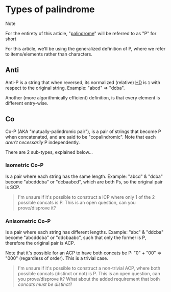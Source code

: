 # Types of palindrome
> [!note]
> For the entirety of this article, "[palindrome](https://en.wikipedia.org/wiki/Palindrome)" will be referred to as "P" for short

For this article, we'll be using the generalized definition of P, where we refer to items/elements rather than characters.

## Anti
Anti-P is a string that when reversed, its normalized (relative) [HD](https://en.wikipedia.org/wiki/Hamming_distance) is `1` with respect to the original string. Example: "abcd" => "dcba".

Another (more algorithmically efficient) definition, is that every element is different entry-wise.

## Co
Co-P (AKA "mutually-palindromic pair"), is a pair of strings that become P when concatenated, and are said to be "copalindromic". Note that each _aren't necessarily_ P independently.

There are 2 sub-types, explained below...

### Isometric Co-P
Is a pair where each string has the same length. Example: "abcd" & "dcba" become "abcddcba" or "dcbaabcd", which are both Ps, so the original pair is SCP.

> I'm unsure if it's possible to construct a ICP where only 1 of the 2 possible concats is P. This is an open question, can you prove/disprove it?

### Anisometric Co-P
Is a pair where each string has different lengths. Example: "abc" & "ddcba" become "abcddcba" or "ddcbaabc", such that only the former is P, therefore the original pair is ACP.

Note that it's possible for an ACP to have both concats be P: "0" + "00" => "000" (regardless of order). This is a trivial case.

> I'm unsure if it's possible to construct a non-trivial ACP, where both possible concats (distinct or not) is P. This is an open question, can you prove/disprove it? What about the added requirement that both _concats must be distinct_?

